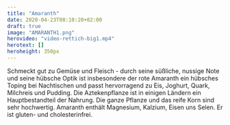 ```yaml
---
title: "Amaranth"
date: 2020-04-23T08:10:20+02:00
draft: true
image: "AMARANTH1.png"
herovideo: "video-rettich-big1.mp4"
herotext: []
heroheight: 350px
---
```

Schmeckt gut zu Gemüse und Fleisch - durch seine süßliche, nussige Note und seine hübsche Optik ist insbesondere der rote Amaranth ein hübsches Toping bei Nachtischen und passt hervorragend zu Eis, Joghurt, Quark, Milchreis und Pudding. Die Aztekenpflanze ist in einigen Ländern ein Hauptbestandteil der Nahrung. Die ganze Pflanze und das reife Korn sind sehr hochwertig. Amaranth enthält Magnesium, Kalzium, Eisen uns Selen. Er ist gluten- und cholesterinfrei.
